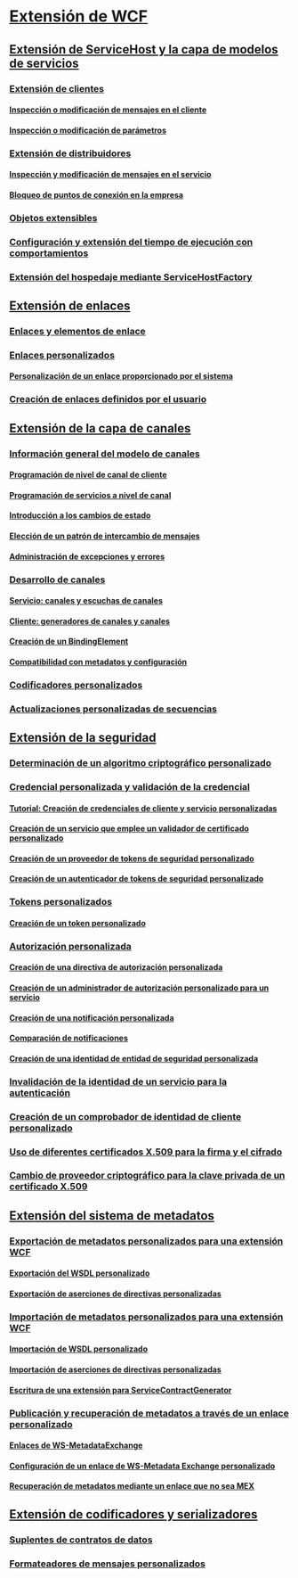 # [Extensión de WCF](index.md)
## [Extensión de ServiceHost y la capa de modelos de servicios](extending-servicehost-and-the-service-model-layer.md)
### [Extensión de clientes](extending-clients.md)
#### [Inspección o modificación de mensajes en el cliente](how-to-inspect-or-modify-messages-on-the-client.md)
#### [Inspección o modificación de parámetros](how-to-inspect-or-modify-parameters.md)
### [Extensión de distribuidores](extending-dispatchers.md)
#### [Inspección y modificación de mensajes en el servicio](how-to-inspect-and-modify-messages-on-the-service.md)
#### [Bloqueo de puntos de conexión en la empresa](how-to-lock-down-endpoints-in-the-enterprise.md)
### [Objetos extensibles](extensible-objects.md)
### [Configuración y extensión del tiempo de ejecución con comportamientos](configuring-and-extending-the-runtime-with-behaviors.md)
### [Extensión del hospedaje mediante ServiceHostFactory](extending-hosting-using-servicehostfactory.md)
## [Extensión de enlaces](extending-bindings.md)
### [Enlaces y elementos de enlace](bindings-and-binding-elements.md)
### [Enlaces personalizados](custom-bindings.md)
#### [Personalización de un enlace proporcionado por el sistema](how-to-customize-a-system-provided-binding.md)
### [Creación de enlaces definidos por el usuario](creating-user-defined-bindings.md)
## [Extensión de la capa de canales](extending-the-channel-layer.md)
### [Información general del modelo de canales](channel-model-overview.md)
#### [Programación de nivel de canal de cliente](client-channel-level-programming.md)
#### [Programación de servicios a nivel de canal](service-channel-level-programming.md)
#### [Introducción a los cambios de estado](understanding-state-changes.md)
#### [Elección de un patrón de intercambio de mensajes](choosing-a-message-exchange-pattern.md)
#### [Administración de excepciones y errores](handling-exceptions-and-faults.md)
### [Desarrollo de canales](developing-channels.md)
#### [Servicio: canales y escuchas de canales](service-channel-listeners-and-channels.md)
#### [Cliente: generadores de canales y canales](client-channel-factories-and-channels.md)
#### [Creación de un BindingElement](creating-a-bindingelement.md)
#### [Compatibilidad con metadatos y configuración](configuration-and-metadata-support.md)
### [Codificadores personalizados](custom-encoders.md)
### [Actualizaciones personalizadas de secuencias](custom-stream-upgrades.md)
## [Extensión de la seguridad](extending-security.md)
### [Determinación de un algoritmo criptográfico personalizado](specifying-a-custom-crypto-algorithm.md)
### [Credencial personalizada y validación de la credencial](custom-credential-and-credential-validation.md)
#### [Tutorial: Creación de credenciales de cliente y servicio personalizadas](walkthrough-creating-custom-client-and-service-credentials.md)
#### [Creación de un servicio que emplee un validador de certificado personalizado](how-to-create-a-service-that-employs-a-custom-certificate-validator.md)
#### [Creación de un proveedor de tokens de seguridad personalizado](how-to-create-a-custom-security-token-provider.md)
#### [Creación de un autenticador de tokens de seguridad personalizado](how-to-create-a-custom-security-token-authenticator.md)
### [Tokens personalizados](custom-tokens.md)
#### [Creación de un token personalizado](how-to-create-a-custom-token.md)
### [Autorización personalizada](custom-authorization.md)
#### [Creación de una directiva de autorización personalizada](how-to-create-a-custom-authorization-policy.md)
#### [Creación de un administrador de autorización personalizado para un servicio](how-to-create-a-custom-authorization-manager-for-a-service.md)
#### [Creación de una notificación personalizada](how-to-create-a-custom-claim.md)
#### [Comparación de notificaciones](how-to-compare-claims.md)
#### [Creación de una identidad de entidad de seguridad personalizada](how-to-create-a-custom-principal-identity.md)
### [Invalidación de la identidad de un servicio para la autenticación](overriding-the-identity-of-a-service-for-authentication.md)
### [Creación de un comprobador de identidad de cliente personalizado](how-to-create-a-custom-client-identity-verifier.md)
### [Uso de diferentes certificados X.509 para la firma y el cifrado](how-to-use-separate-x-509-certificates-for-signing-and-encryption.md)
### [Cambio de proveedor criptográfico para la clave privada de un certificado X.509](change-cryptographic-provider-x509-certificate-private-key.md)
## [Extensión del sistema de metadatos](extending-the-metadata-system.md)
### [Exportación de metadatos personalizados para una extensión WCF](exporting-custom-metadata-for-a-wcf-extension.md)
#### [Exportación del WSDL personalizado](how-to-export-custom-wsdl.md)
#### [Exportación de aserciones de directivas personalizadas](how-to-export-custom-policy-assertions.md)
### [Importación de metadatos personalizados para una extensión WCF](importing-custom-metadata-for-a-wcf-extension.md)
#### [Importación de WSDL personalizado](how-to-import-custom-wsdl.md)
#### [Importación de aserciones de directivas personalizadas](how-to-import-custom-policy-assertions.md)
#### [Escritura de una extensión para ServiceContractGenerator](how-to-write-an-extension-for-the-servicecontractgenerator.md)
### [Publicación y recuperación de metadatos a través de un enlace personalizado](publishing-and-retrieving-metadata-over-a-custom-binding.md)
#### [Enlaces de WS-MetadataExchange](ws-metadataexchange-bindings.md)
#### [Configuración de un enlace de WS-Metadata Exchange personalizado](how-to-configure-a-custom-ws-metadata-exchange-binding.md)
#### [Recuperación de metadatos mediante un enlace que no sea MEX](how-to-retrieve-metadata-over-a-non-mex-binding.md)
## [Extensión de codificadores y serializadores](extending-encoders-and-serializers.md)
### [Suplentes de contratos de datos](data-contract-surrogates.md)
### [Formateadores de mensajes personalizados](custom-message-formatters.md)
